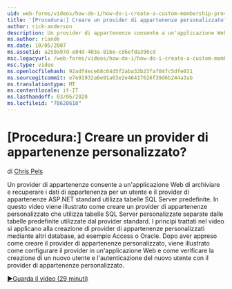 ```yaml
---
uid: web-forms/videos/how-do-i/how-do-i-create-a-custom-membership-provider
title: '[Procedura:] Creare un provider di appartenenze personalizzato? | Microsoft Docs'
author: rick-anderson
description: Un provider di appartenenze consente a un'applicazione Web di archiviare e recuperare i dati di appartenenza per un utente e il provider di appartenenze ASP.NET standard USA pre-define...
ms.author: riande
ms.date: 10/05/2007
ms.assetid: a250a97d-e04d-403a-816e-cd6efda396cd
msc.legacyurl: /web-forms/videos/how-do-i/how-do-i-create-a-custom-membership-provider
msc.type: video
ms.openlocfilehash: 92adf4ece68c64d5f2aba32b23faf04fc5dfe031
ms.sourcegitcommit: e7e91932a6e91a63e2e46417626f39d6b244a3ab
ms.translationtype: MT
ms.contentlocale: it-IT
ms.lasthandoff: 03/06/2020
ms.locfileid: "78628618"
---
```

# <a name="how-do-i-create-a-custom-membership-provider"></a>[Procedura:] Creare un provider di appartenenze personalizzato?

di [Chris Pels](https://twitter.com/chrispels)

Un provider di appartenenze consente a un'applicazione Web di archiviare e recuperare i dati di appartenenza per un utente e il provider di appartenenze ASP.NET standard utilizza tabelle SQL Server predefinite. In questo video viene illustrato come creare un provider di appartenenze personalizzato che utilizza tabelle SQL Server personalizzate separate dalle tabelle predefinite utilizzate dal provider standard. I principi trattati nel video si applicano alla creazione di provider di appartenenze personalizzati mediante altri database, ad esempio Access o Oracle. Dopo aver appreso come creare il provider di appartenenze personalizzato, viene illustrato come configurare il provider in un'applicazione Web e come verificare la creazione di un nuovo utente e l'autenticazione del nuovo utente con il provider di appartenenze personalizzato.

[&#9654;Guarda il video (29 minuti)](https://channel9.msdn.com/Blogs/ASP-NET-Site-Videos/how-do-i-create-a-custom-membership-provider)
